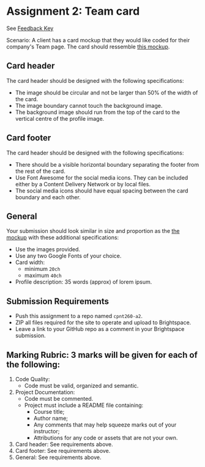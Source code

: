 # Assignment 2: Team card
See [Feedback Key](feedback-key.md)

Scenario: A client has a card mockup that they would like coded for their company's Team page. The card should ressemble [this mockup](screencap.png). 

## Card header
The card header should be designed with the following specifications:
- The image should be circular and not be larger than 50% of the width of the card.
- The image boundary cannot touch the background image.
- The background image should run from the top of the card to the vertical centre of the profile image.

## Card footer
The card header should be designed with the following specifications:
- There should be a visible horizontal boundary separating the footer from the rest of the card.
- Use Font Awesome for the social media icons. They can be included either by a Content Delivery Network or by local files.
- The social media icons should have equal spacing between the card boundary and each other.

## General
Your submission should look similar in size and proportion as the [the mockup](screencap.png) with these additional specifications:
- Use the images provided.
- Use any two Google Fonts of your choice.
- Card width: 
  - minimum `20ch`
  - maximum `40ch`
- Profile description: 35 words (approx) of lorem ipsum.

## Submission Requirements
- Push this assignment to a repo named `cpnt260-a2`.
- ZIP all files required for the site to operate and upload to Brightspace. 
- Leave a link to your GitHub repo as a comment in your Brightspace submission.

## Marking Rubric: 3 marks will be given for each of the following:
1. Code Quality:
    - Code must be valid, organized and semantic.
2. Project Documentation:
    - Code must be commented.
    - Project must include a README file containing:
      - Course title;
      - Author name;
      - Any comments that may help squeeze marks out of your instructor;
      - Attributions for any code or assets that are not your own.
3. Card header: See requirements above.
4. Card footer: See requirements above.
5. General: See requirements above.
